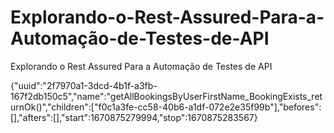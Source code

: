 # Explorando-o-Rest-Assured-Para-a-Automação-de-Testes-de-API

Explorando o Rest Assured Para a Automação de Testes de API

{"uuid":"2f7970a1-3dcd-4b1f-a3fb-167f2db150c5","name":"getAllBookingsByUserFirstName_BookingExists_returnOk()","children":["f0c1a3fe-cc58-40b6-a1df-072e2e35f99b"],"befores":[],"afters":[],"start":1670875279994,"stop":1670875283567}
